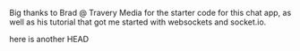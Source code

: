 

Big thanks to Brad @ Travery Media for the starter code for this chat app, as well as his tutorial that got me started with websockets and socket.io.

here is another HEAD